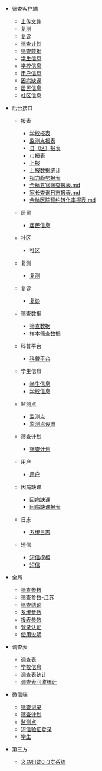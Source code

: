 - 筛查客户端
    - [上传文件](/筛查客户端/上传文件.md)
    - [复测](/筛查客户端/复测.md)
    - [复诊](/筛查客户端/复诊.md)
    - [筛查计划](/筛查客户端/筛查计划.md)
    - [筛查数据](/筛查客户端/筛查数据.md)
    - [学生信息](/筛查客户端/学生信息.md)
    - [学校信息](/筛查客户端/学校信息.md)
    - [用户信息](/筛查客户端/用户信息.md)
    - [因病缺课](/筛查客户端/因病缺课.md)
    - [居民信息](/筛查客户端/居民信息.md)
    - [社区信息](/筛查客户端/社区信息.md)

- 后台接口
    - 报表
        - [学校报表](/业务后台/报表/学校报表.md)
        - [监测点报表](/业务后台/报表/监测点报表.md)
        - [县（区）报表](/业务后台/报表/县（区）报表.md)
        - [市报表](/业务后台/报表/市报表.md)
        - [上报](/业务后台/报表/上报.md)
        - [上报数据统计](/业务后台/报表/上报数据统计.md)
        - [视力趋势报表](/业务后台/报表/视力趋势报表.md)
        - [余杭五官筛查报表.md](/业务后台/报表/余杭五官筛查报表.md)
        - [家长查询日志报表.md](/业务后台/报表/家长查询日志报表.md)
        - [余杭医院预约转化率报表.md](/业务后台/报表/余杭预约转化率报表.md)
    - 居民
        - [居民信息](/业务后台/居民信息/居民.md)
    - 社区
        - [社区](/业务后台/社区/社区.md)

    - 复测
        - [复测](/业务后台/复测.md)
    - 复诊
        - [复诊](/业务后台/复诊/复诊.md)
    - 筛查数据
        - [筛查数据](/业务后台/筛查数据/筛查数据.md)
        - [样本筛查数据](/业务后台/筛查数据/样本筛查数据.md)
    - 科普平台
        - [科普平台](/业务后台/科普平台/科普.md)
    - 学生信息
        - [学生信息](/业务后台/学生信息/学生信息.md)
        - [学校信息](/业务后台/学生信息/学校信息.md)
    - 监测点
        - [监测点](/业务后台/监测点/监测点.md)
        - [监测点设置](/业务后台/监测点/监测点设置.md)

    - 筛查计划
        - [筛查计划](/业务后台/筛查计划/筛查计划.md)
    - 用户
        - [用户](/业务后台/用户/用户.md)
    - 因病缺课
        - [因病缺课](/业务后台/因病缺课/因病缺课.md)
        - [因病缺课报表](/业务后台/因病缺课/因病缺课年度报表.md)
    - 日志
        - [系统日志](/业务后台/日志/系统日志.md)
    - 短信
        - [短信模板](/业务后台/短信/短信模板.md)
        - [短信](/业务后台/短信/短信.md)
- 全局
    - [筛查参数](/全局/筛查参数.md)
    - [筛查参数-江苏](/全局/筛查参数-江苏.md)
    - [筛查结论](/全局/筛查结论.md)
    - [系统参数](/全局/系统参数.md)
    - [报表参数](/全局/报表参数.md)
    - [登录认证](/全局/登录认证.md)
    - [使用说明](/全局/使用说明.md)
- 调查表
    - [调查表](/调查表/调查表.md)
    - [学校信息](/调查表/学校信息.md)
    - [调查表统计](/调查表/调查表统计.md)
    - [调查表回收统计](/调查表/调查表回收统计.md)
- 微信端
    - [筛查记录](/微信端/筛查记录.md)
    - [筛查计划](/微信端/筛查计划.md)
    - [监测点](/微信端/监测点.md)
    - [短信验证登录](/微信端/短信验证登录.md)
    - [学生](/微信端/学生.md)
- 第三方
    - [义乌妇幼0-3岁系统](/第三方/义乌妇幼0-3岁系统.md)    